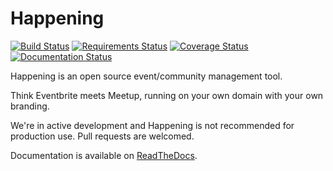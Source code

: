 Happening
=========

[![Build Status](https://travis-ci.org/happeninghq/happening.svg?branch=master)](https://travis-ci.org/happeninghq/happening)
[![Requirements Status](https://requires.io/github/happeninghq/happening/requirements.svg?branch=master)](https://requires.io/github/happeninghq/happening/requirements/?branch=master)
[![Coverage Status](https://coveralls.io/repos/happeninghq/happening/badge.svg?branch=master)](https://coveralls.io/r/happeninghq/happening?branch=master)
[![Documentation Status](https://readthedocs.org/projects/happening/badge/?version=latest)](https://readthedocs.org/projects/happening/?badge=latest)


Happening is an open source event/community management tool.

Think Eventbrite meets Meetup, running on your own domain with your own branding.

We're in active development and Happening is not recommended for production use. Pull requests are welcomed.

Documentation is available on [ReadTheDocs](https://happening.readthedocs.org).